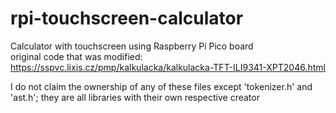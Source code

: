 # rpi-touchscreen-calculator
Calculator with touchscreen using Raspberry Pi Pico board  
original code that was modified: https://sspvc.lixis.cz/pmp/kalkulacka/kalkulacka-TFT-ILI9341-XPT2046.html  

I do not claim the ownership of any of these files except 'tokenizer.h' and 'ast.h'; they are all libraries with their own respective creator
